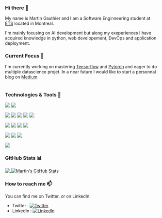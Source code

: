 ### Hi there 👋

My name is Martin Gauthier and I am a Software Enginneering student at [ETS](https://www.etsmtl.ca/en/home) located in Montreal.

I'm mainly focusing on AI development but along my exeperiences I have acquired knowledge in python, web developement, DevOps and application deployment.
<br />
### Current Focus :mag_right:

I'm currently working on mastering [Tensorflow](https://www.tensorflow.org/) and [Pytorch](https://pytorch.org/) and eager to do multiple datascience projet. 
In a near future I would like to start a personnal blog on [Medium](www.medium.com)\
<br />
### Technologies & Tools :hammer:
![](https://img.shields.io/badge/OS-Linux-informational?style=flat&logo=linux&logoColor=white&color=00AEFF)
![](https://img.shields.io/badge/OS-Mac-informational?style=flat&logo=apple&logoColor=white&color=00AEFF)

![](https://img.shields.io/badge/Code-Python-informational?style=flat&logo=python&logoColor=white&color=00AEFF)
![](https://img.shields.io/badge/Code-HTML-informational?style=flat&logo=html5&logoColor=white&color=00AEFF)
![](https://img.shields.io/badge/Code-CSS-informational?style=flat&logo=css3&logoColor=white&color=00AEFF)
![](https://img.shields.io/badge/Code-JavaScript-informational?style=flat&logo=javascript&logoColor=white&color=00AEFF)
![](https://img.shields.io/badge/Shell-Bash-informational?style=flat&logo=gnu-bash&logoColor=white&color=00AEFF)

![](https://img.shields.io/badge/Tools-Docker-informational?style=flat&logo=docker&logoColor=white&color=00AEFF)
![](https://img.shields.io/badge/Tools-Kubernetes-informational?style=flat&logo=kubernetes&logoColor=white&color=00AEFF)
![](https://img.shields.io/badge/Tools-Git-informational?style=flat&logo=git&logoColor=white&color=00AEFF)
![](https://img.shields.io/badge/Tools-GCP-informational?style=flat&logo=googlecloud&logoColor=white&color=00AEFF)

![](https://img.shields.io/badge/Tools-Tensorflow-informational?style=flat&logo=tensorflow&logoColor=white&color=00AEFF)
![](https://img.shields.io/badge/Tools-Pytorch-informational?style=flat&logo=pytorch&logoColor=white&color=00AEFF)
![](https://img.shields.io/badge/Tools-Jupyter-informational?style=flat&logo=jupyter&logoColor=white&color=00AEFF)

![](https://img.shields.io/badge/Editor-VSCode-informational?style=flat&logo=visual-studio-code&logoColor=white&color=00AEFF)
<br />
### GitHub Stats :bar_chart:

<a href="https://github.com/gauthiermartin/gauthiermartin">
  <img align="center" src="https://github-readme-stats.vercel.app/api/top-langs/?username=gauthiermartin&hide=html,assembly,groovy&theme=algolia" />
</a>
<a href="https://github.com/gauthiermartin/gauthiermartin">
  <img align="center" src="https://github-readme-stats.vercel.app/api?username=gauthiermartin&show_icons=true&line_height=27&count_private=true&theme=algolia" alt="Martin's GitHub Stats" />
</a>

<!--
<a href="https://github.comg/gauthiermartin/">
  <img align="center" src="https://github-readme-stats.vercel.app/api/pin/?username=gauthiermartin&repo=python-project-blueprint&theme=algolia" />
</a>
<a href="https://github.com/gauthiermartin/">
  <img align="center" src="https://github-readme-stats.vercel.app/api/pin/?username=gauthiermartin&repo=go-project-blueprint&theme=algolia" />
</a>    
--> 
<br />

### How to reach me 📫

You can find me on Twitter, or on LinkedIn.

- Twitter  : [![Twitter][1.1]][1]
- LinkedIn : [![LinkedIn][1.2]][2]


<!-- icons with padding -->

[1.1]: https://i.imgur.com/tXSoThF.png (twitter icon with padding)
[1.2]: https://imgur.com/a/bRVeOQJ (linkedIn icon with padding)

<!-- links to your social media accounts -->
[1]: https://twitter.com/MGauthier86
[2]: https://www.linkedin.com/in/martin-gauthier-963710100/
